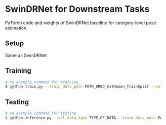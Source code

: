 # SwinDRNet for Downstream Tasks
PyTorch code and weights of SwinDRNet baseline for category-level pose estimation.
## Setup

Same as SwinDRNet

## Training

```bash
# An example command for training
$ python train.py --train_data_path PATH_DRED_CatKnown_TrainSplit --val_data_path PATH_DRED_CatKnown_ValSplit --val_obj_path PATH_DRED_CatKnown_CADMOEL
```

## Testing
```bash
# An example command for testing
$ python inference.py --val_data_type TYPE_OF_DATA --train_data_path PATH_DRED_CatKnown_TrainSplit --val_data_path PATH_DRED_CatKnown_TestSplit  --val_obj_path PATH_DRED_CatKnown_CADMOEL --val_depth_path PATH_VAL_DEPTH
```
